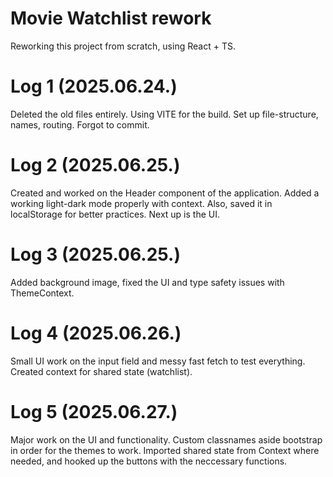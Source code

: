# Movie Watchlist rework

  Reworking this project from scratch, using React + TS.

# Log 1 (2025.06.24.)

  Deleted the old files entirely. Using VITE for the build. Set up file-structure, names, routing. Forgot to commit.

# Log 2 (2025.06.25.)

  Created and worked on the Header component of the application. 
  Added a working light-dark mode properly with context. Also, saved it in localStorage for better practices. Next up is the UI.

# Log 3 (2025.06.25.)

  Added background image, fixed the UI and type safety issues with ThemeContext.

# Log 4 (2025.06.26.)

  Small UI work on the input field and messy fast fetch to test everything. Created context for shared state (watchlist).

# Log 5 (2025.06.27.)

  Major work on the UI and functionality. Custom classnames aside bootstrap in order for the themes to work. Imported shared state from Context where needed, and hooked up the buttons with the neccessary functions.